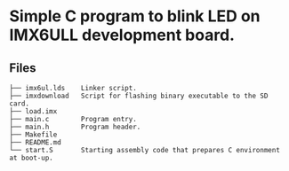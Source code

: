 # Simple C program to blink LED on IMX6ULL development board.	
## Files
	├── imx6ul.lds    Linker script.
	├── imxdownload   Script for flashing binary executable to the SD card.
	├── load.imx   
	├── main.c        Program entry.
	├── main.h        Program header.
	├── Makefile
	├── README.md
	└── start.S       Starting assembly code that prepares C environment at boot-up.


